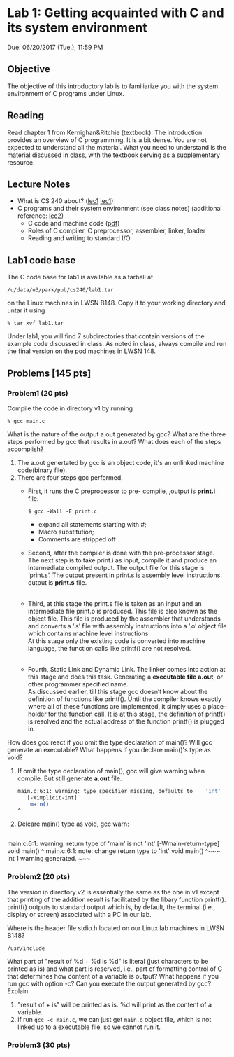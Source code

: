 # Lab 1: Getting acquainted with C and its system environment 

Due: 06/20/2017 (Tue.), 11:59 PM

## Objective

The objective of this introductory lab is to familiarize you with the system environment of C programs under Linux.

## Reading

Read chapter 1 from Kernighan&Ritchie (textbook). The introduction provides an overview of C programming. It is a bit dense. You are not expected to understand all the material. What you need to understand is the material discussed in class, with the textbook serving as a supplementary resource.

## Lecture Notes

- What is CS 240 about? ([lec1] [lec1])
- C programs and their system environment (see class notes) (additional reference: [lec2][lec2])
	- C code and machine code ([pdf][machineCode])
	- Roles of C compiler, C preprocessor, assembler, linker, loader
	- Reading and writing to standard I/O

[lec1]:https://github.com/sean8purdue/cs240ProgrammingInC/blob/lab1/lab1/cs240crisn1.pdf
[lec2]:https://github.com/sean8purdue/cs240ProgrammingInC/blob/lab1/lab1/cs240crisn2.pdf
[machineCode]:https://github.com/sean8purdue/cs240ProgrammingInC/blob/lab1/lab1/cs240-park1.pdf

## Lab1 code base

The C code base for lab1 is available as a tarball at 

`/u/data/u3/park/pub/cs240/lab1.tar `

on the Linux machines in LWSN B148. Copy it to your working directory and untar it using 

`% tar xvf lab1.tar `

Under lab1, you will find 7 subdirectories that contain versions of the example code discussed in class. As noted in class, always compile and run the final version on the pod machines in LWSN 148.

## Problems [145 pts]

### Problem1 (20 pts)

Compile the code in directory v1 by running 

`% gcc main.c `

What is the nature of the output a.out generated by gcc? What are the three steps performed by gcc that results in a.out? What does each of the steps accomplish? 

1. The a.out genertated by gcc is an object code, it's an unlinked machine code(binary file).
2. There are four steps gcc performed.
	- First, it runs the C preprocessor to pre-	compile, ,output is **print.i** file.
	
		`$ gcc -Wall -E print.c `
		- expand all statements starting with #; 
		- Macro substitution;
		- Comments are stripped off 
	- Second, after the compiler is done with the pre-processor stage. The next step is to take print.i as input, compile it and produce an intermediate compiled output. The output file for this stage is ‘print.s’. The output present in print.s is assembly level instructions. output is **print.s** file. <br/><br/>
	- Third, at this stage the print.s file is taken as an input and an intermediate file print.o is produced. This file is also known as the object file. This file is produced by the assembler that understands and converts a ‘.s’ file with assembly instructions into a ‘.o’ object file which contains machine level instructions. <br/> At this stage only the existing code is converted into machine language, the function calls like printf() are not resolved. <br/><br/>
	- Fourth, Static Link and Dynamic Link. The linker comes into action at this stage and does this task. Generating a **executable file a.out**, or other programmer specified name. <br/> As discussed earlier, till this stage gcc doesn’t know about the definition of functions like printf(). Until the compiler knows exactly where all of these functions are implemented, it simply uses a place-holder for the function call. It is at this stage, the definition of printf() is resolved and the actual address of the function printf() is plugged in.

How does gcc react if you omit the type declaration of main()? Will gcc generate an executable? What happens if you declare main()'s type as void?

1. If omit the type declaration of main(), gcc will give warning when compile. But still generate **a.out** file.

	~~~bash
	main.c:6:1: warning: type specifier missing, defaults to 	'int'
   	   [-Wimplicit-int]
		main()
	^
	~~~

2. Delcare main() type as void, gcc warn:

	~~~bash
main.c:6:1: warning: return type of 'main' is not 'int'
      [-Wmain-return-type]
void main()
^
main.c:6:1: note: change return type to 'int'
void main()
^~~~
int
1 warning generated.
	~~~
	
### Problem2 (20 pts)

The version in directory v2 is essentially the same as the one in v1 except that printing of the addition result is facilitated by the libary function printf(). printf() outputs to standard output which is, by default, the terminal (i.e., display or screen) associated with a PC in our lab.

Where is the header file stdio.h located on our Linux lab machines in LWSN B148? 

`/usr/include`

What part of "result of %d + %d is %d" is literal (just characters to be printed as is) and what part is reserved, i.e., part of formatting control of C that determines how content of a variable is output? What happens if you run gcc with option -c? Can you execute the output generated by gcc? Explain.

1. "result of  + is" will be printed as is. %d will print as the content of a variable.
2. if run `gcc -c main.c`, we can just get `main.o` object file, which is not linked up to a executable file, so we cannot run it.

### Problem3 (30 pts)
